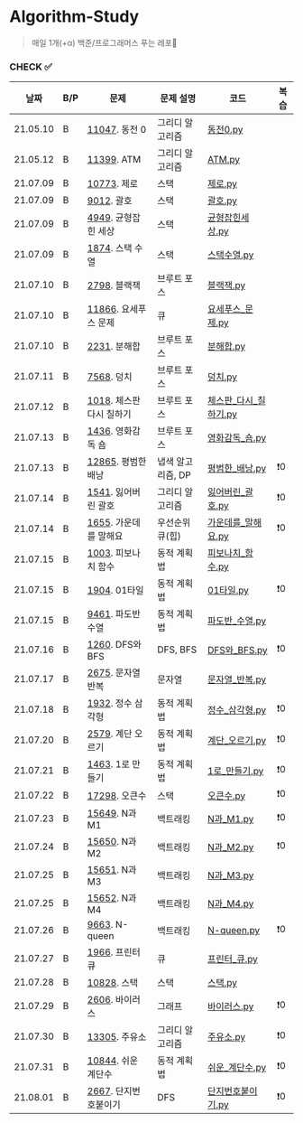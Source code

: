 # Algorithm-Study

> 매일 1개(+α) 백준/프로그래머스 푸는 레포🐢   


### CHECK ✅
|날짜|B/P|문제|문제 설명|코드|복습|
|---|---|---|---|---|---|
|21.05.10|B|[11047](https://www.acmicpc.net/problem/11047). 동전 0|그리디 알고리즘|[동전0.py](./B-11047/동전0.py)|
|21.05.12|B|[11399](https://www.acmicpc.net/problem/11399). ATM|그리디 알고리즘|[ATM.py](./B-11399/ATM.py)|
|21.07.09|B|[10773](https://www.acmicpc.net/problem/10773). 제로|스택|[제로.py](B-10773/제로.py)|
|21.07.09|B|[9012](https://www.acmicpc.net/problem/9012). 괄호|스택|[괄호.py](B-9012/괄호.py)|
|21.07.09|B|[4949](https://www.acmicpc.net/problem/4949). 균형잡힌 세상|스택|[균형잡힌세상.py](B-4949/균형잡힌세상.py)|
|21.07.09|B|[1874](https://www.acmicpc.net/problem/1874). 스택 수열|스택|[스택수열.py](B-1874/스택수열_2.py)|
|21.07.10|B|[2798](https://www.acmicpc.net/problem/2798). 블랙잭|브루트 포스|[블랙잭.py](B-2798/블랙잭.py)|
|21.07.10|B|[11866](https://www.acmicpc.net/problem/11866). 요세푸스 문제|큐|[요세푸스_문제.py](B-11866/요세푸스_문제.py)|
|21.07.10|B|[2231](https://www.acmicpc.net/problem/2231). 분해합|브루트 포스|[분해합.py](B-2231/분해합.py)|
|21.07.11|B|[7568](https://www.acmicpc.net/problem/7568). 덩치|브루트 포스|[덩치.py](B-7568/덩치.py)|
|21.07.12|B|[1018](https://www.acmicpc.net/problem/1018). 체스판 다시 칠하기|브루트 포스|[체스판_다시_칠하기.py](B-1018/체스판_다시_칠하기.py)|
|21.07.13|B|[1436](https://www.acmicpc.net/problem/1436). 영화감독 숌|브루트 포스|[영화감독_숌.py](B-1436/영화감독_숌.py)|
|21.07.13|B|[12865](https://www.acmicpc.net/problem/12865). 평범한 배낭|냅색 알고리즘, DP|[평범한_배낭.py](B-12865/평범한_배낭.py)|❗️0|
|21.07.14|B|[1541](https://www.acmicpc.net/problem/1541). 잃어버린 괄호|그리디 알고리즘|[잃어버린_괄호.py](B-1541/잃어버린_괄호.py)|❗️0|
|21.07.14|B|[1655](https://www.acmicpc.net/problem/1655). 가운데를 말해요|우선순위 큐(힙)|[가운데를_말해요.py](B-1655/가운데를_말해요.py)|❗️0|
|21.07.15|B|[1003](https://www.acmicpc.net/problem/1003). 피보나치 함수|동적 계획법|[피보나치_함수.py](B-1003/피보나치_함수.py)|
|21.07.15|B|[1904](https://www.acmicpc.net/problem/1904). 01타일|동적 계획법|[01타일.py](B-1904/01타일.py)|❗️0|
|21.07.15|B|[9461](https://www.acmicpc.net/problem/9461). 파도반 수열|동적 계획법|[파도반_수열.py](B-9461/파도반_수열.py)|
|21.07.16|B|[1260](https://www.acmicpc.net/problem/1260). DFS와 BFS|DFS, BFS|[DFS와_BFS.py](B-1260/DFS와_BFS.py)|❗️0|
|21.07.17|B|[2675](https://www.acmicpc.net/problem/2675). 문자열 반복|문자열|[문자열_반복.py](B-2675/문자열_반복.py)|
|21.07.18|B|[1932](https://www.acmicpc.net/problem/1932). 정수 삼각형|동적 계획법|[정수_삼각형.py](B-1932/정수_삼각형.py)|❗️0|
|21.07.20|B|[2579](https://www.acmicpc.net/problem/2579). 계단 오르기|동적 계획법|[계단_오르기.py](B-2579/계단_오르기.py)|❗️0|
|21.07.21|B|[1463](https://www.acmicpc.net/problem/1463). 1로 만들기|동적 계획법|[1로_만들기.py](B-1463/1로_만들기.py)|❗️0|
|21.07.22|B|[17298](https://www.acmicpc.net/problem/17298). 오큰수|스택|[오큰수.py](B-17298/오큰수.py)|❗️0|
|21.07.23|B|[15649](https://www.acmicpc.net/problem/15649). N과 M1|백트래킹|[N과_M1.py](B-15649/N과_M1.py)|❗️0|
|21.07.24|B|[15650](https://www.acmicpc.net/problem/15650). N과 M2|백트래킹|[N과_M2.py](B-15650/N과_M2.py)|❗️0|
|21.07.25|B|[15651](https://www.acmicpc.net/problem/15651). N과 M3|백트래킹|[N과_M3.py](B-15651/N과_M3.py)|
|21.07.25|B|[15652](https://www.acmicpc.net/problem/15652). N과 M4|백트래킹|[N과_M4.py](B-15652/N과_M4.py)|
|21.07.26|B|[9663](https://www.acmicpc.net/problem/9663). N-queen|백트래킹|[N-queen.py](B-9663/N-queen.py)|❗️0|
|21.07.27|B|[1966](https://www.acmicpc.net/problem/1966). 프린터 큐|큐|[프린터_큐.py](B-1966/프린터_큐.py)|
|21.07.28|B|[10828](https://www.acmicpc.net/problem/10828). 스택|스택|[스택.py](B-10828/스택.py)|
|21.07.29|B|[2606](https://www.acmicpc.net/problem/2606). 바이러스|그래프|[바이러스.py](B-2606/바이러스.py)|❗️0|
|21.07.30|B|[13305](https://www.acmicpc.net/problem/13305). 주유소|그리디 알고리즘|[주유소.py](B-13305/주유소.py)|❗️0|
|21.07.31|B|[10844](https://www.acmicpc.net/problem/10844). 쉬운 계단수|동적 계획법|[쉬운_계단수.py](B-10844/쉬운_계단수.py)|❗️0|
|21.08.01|B|[2667](https://www.acmicpc.net/problem/2667). 단지번호붙이기|DFS|[단지번호붙이기.py](B-2667/단지번호붙이기.py)|❗️0|